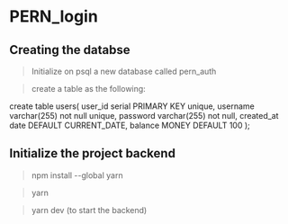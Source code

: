 # PERN_login
##  Creating the databse
>Initialize on psql a new database called pern_auth

>create a table as the following: 

create table users(
    user_id serial PRIMARY KEY unique,
    username varchar(255) not null unique,
    password varchar(255) not null,
    created_at date DEFAULT CURRENT_DATE,
    balance  MONEY DEFAULT 100
);

##  Initialize the project backend
> npm install --global yarn

> yarn 

> yarn dev (to start the backend)

